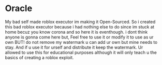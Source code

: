 # Oracle
My bad self made roblox executor im making it Open-Sourced.
So i created this bad roblox executor because i had nothing else to do since im stuck at home becuz you know corona and so here it is eventhough.
i dont think anyone is gonna come here but, Feel free to use it or modify it to use as ur own BUT! do not remove my watermark u can add ur own but mine needs to stay.
And if u use it for urself and distribute it keep the watermark.
Ur allowed to use this for educational purposes although it will only teach u the basics of creating a roblox exploit.
